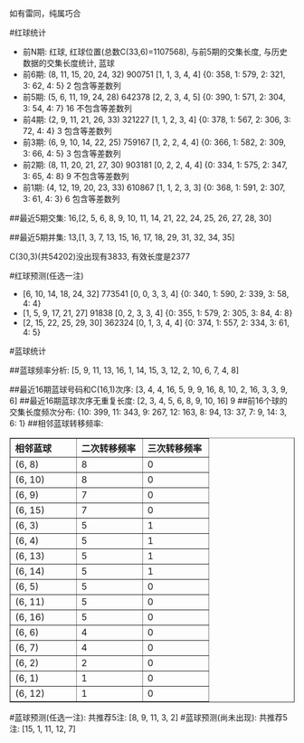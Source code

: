 <!-- 
.. title: 双色球2012046期(2012-04-22)数据分析报告
.. slug: slott-2012046-2012-04-22-report
.. date: 2012-04-23 08:00:00 UTC+08:00
.. tags: Lottery
.. link: 
.. description: 
.. type: text
-->

如有雷同，纯属巧合

<!-- TEASER_END-->

#红球统计

- 前N期: 红球, 红球位置(总数C(33,6)=1107568), 与前5期的交集长度, 与历史数据的交集长度统计, 蓝球
- 前6期: (8, 11, 15, 20, 24, 32) 900751 [1, 1, 3, 4, 4] {0: 358, 1: 579, 2: 321, 3: 62, 4: 5} 2 包含等差数列
- 前5期: (5, 6, 11, 19, 24, 28) 642378 [2, 2, 3, 4, 5] {0: 390, 1: 571, 2: 304, 3: 54, 4: 7} 16 不包含等差数列
- 前4期: (2, 9, 11, 21, 26, 33) 321227 [1, 1, 2, 3, 4] {0: 378, 1: 567, 2: 306, 3: 72, 4: 4} 3 包含等差数列
- 前3期: (6, 9, 10, 14, 22, 25) 759167 [1, 2, 2, 4, 4] {0: 366, 1: 582, 2: 309, 3: 66, 4: 5} 3 包含等差数列
- 前2期: (8, 11, 20, 21, 27, 30) 903181 [0, 2, 2, 4, 4] {0: 334, 1: 575, 2: 347, 3: 65, 4: 8} 9 不包含等差数列
- 前1期: (4, 12, 19, 20, 23, 33) 610867 [1, 1, 2, 3, 3] {0: 368, 1: 591, 2: 307, 3: 61, 4: 3} 6 包含等差数列

##最近5期交集:
16,[2, 5, 6, 8, 9, 10, 11, 14, 21, 22, 24, 25, 26, 27, 28, 30]

##最近5期并集:
13,[1, 3, 7, 13, 15, 16, 17, 18, 29, 31, 32, 34, 35]

C(30,3)(共54202)没出现有3833, 
有效长度是2377

#红球预测(任选一注)

- [6, 10, 14, 18, 24, 32] 773541 [0, 0, 3, 3, 4] {0: 340, 1: 590, 2: 339, 3: 58, 4: 4}
- [1, 5, 9, 17, 21, 27] 91838 [0, 2, 3, 3, 4] {0: 355, 1: 579, 2: 305, 3: 84, 4: 8}
- [2, 15, 22, 25, 29, 30] 362324 [0, 1, 3, 4, 4] {0: 374, 1: 557, 2: 334, 3: 61, 4: 5}

#蓝球统计

##蓝球频率分析:
[5, 9, 11, 13, 16, 1, 14, 15, 3, 12, 2, 10, 6, 7, 4, 8]

##最近16期蓝球号码和C(16,1)次序:
[3, 4, 4, 16, 5, 9, 9, 16, 8, 10, 2, 16, 3, 3, 9, 6]
##最近16期蓝球次序无重复长度:
[2, 3, 4, 5, 6, 8, 9, 10, 16] 9
##前16个球的交集长度频次分布:
{10: 399, 11: 343, 9: 267, 12: 163, 8: 94, 13: 37, 7: 9, 14: 3, 6: 1}
##相邻蓝球转移频率:
<table border="1" class="table table-striped dataframe">
  <thead>
    <tr style="text-align: left;">
      <th style="min-width: 100px;">相邻蓝球</th>
      <th style="min-width: 100px;">二次转移频率</th>
      <th style="min-width: 100px;">三次转移频率</th>
    </tr>
  </thead>
  <tbody>
    <tr>
      <td>  (6, 8)</td>
      <td> 8</td>
      <td> 0</td>
    </tr>
    <tr>
      <td> (6, 10)</td>
      <td> 8</td>
      <td> 0</td>
    </tr>
    <tr>
      <td>  (6, 9)</td>
      <td> 7</td>
      <td> 0</td>
    </tr>
    <tr>
      <td> (6, 15)</td>
      <td> 7</td>
      <td> 0</td>
    </tr>
    <tr>
      <td>  (6, 3)</td>
      <td> 5</td>
      <td> 1</td>
    </tr>
    <tr>
      <td>  (6, 4)</td>
      <td> 5</td>
      <td> 1</td>
    </tr>
    <tr>
      <td> (6, 13)</td>
      <td> 5</td>
      <td> 1</td>
    </tr>
    <tr>
      <td> (6, 14)</td>
      <td> 5</td>
      <td> 1</td>
    </tr>
    <tr>
      <td>  (6, 5)</td>
      <td> 5</td>
      <td> 0</td>
    </tr>
    <tr>
      <td> (6, 11)</td>
      <td> 5</td>
      <td> 0</td>
    </tr>
    <tr>
      <td> (6, 16)</td>
      <td> 5</td>
      <td> 0</td>
    </tr>
    <tr>
      <td>  (6, 6)</td>
      <td> 4</td>
      <td> 0</td>
    </tr>
    <tr>
      <td>  (6, 7)</td>
      <td> 4</td>
      <td> 0</td>
    </tr>
    <tr>
      <td>  (6, 2)</td>
      <td> 2</td>
      <td> 0</td>
    </tr>
    <tr>
      <td>  (6, 1)</td>
      <td> 1</td>
      <td> 0</td>
    </tr>
    <tr>
      <td> (6, 12)</td>
      <td> 1</td>
      <td> 0</td>
    </tr>
  </tbody>
</table>
#蓝球预测(任选一注):
共推荐5注: [8, 9, 11, 3, 2]
#蓝球预测(尚未出现):
共推荐5注: [15, 1, 11, 12, 7]

